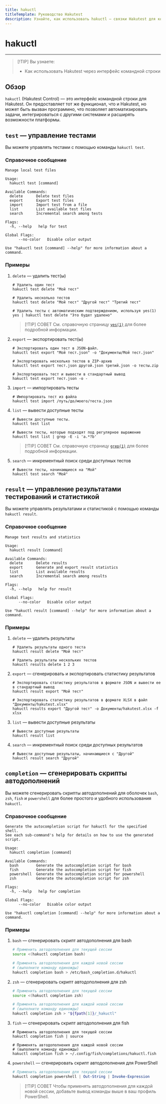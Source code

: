 ```yaml
---
title: hakuctl
titleTemplate: Руководство Hakutest
description: Узнайте, как использовать hakuctl — связки Hakutest для командной строки
---
```


# hakuctl

---

> [!TIP] Вы узнаете:
>
> -   Как использовать Hakutest через интерфейс командной строки

## Обзор

`hakuctl` (Hakutest Control) &mdash; это интерфейс командной строки для
Hakutest. Он предоставляет тот же функционал, что и Hakutest, но может быть
вызван программно, что позволяет автоматизировать задачи, интегрироваться с
другими системами и расширять возможности платформы.

## `test` &mdash; управление тестами

Вы можете управлять тестами с помощью команды `hakuctl test`.

### Справочное сообщение

```
Manage local test files

Usage:
  hakuctl test [command]

Available Commands:
  delete      Delete test files
  export      Export test files
  import      Import test from a file
  list        List available test files
  search      Incremental search among tests

Flags:
  -h, --help   help for test

Global Flags:
      --no-color   Disable color output

Use "hakuctl test [command] --help" for more information about a command.
```

### Примеры

1. `delete` &mdash; удалить тест(ы)

    ```shell
    # Удалить один тест
    hakuctl test delete "Мой тест"

    # Удалить несколько тестов
    hakuctl test delete "Мой тест" "Другой тест" "Третий тест"

    # Удалить тесты с автоматическим подтверждением, используя yes(1)
    yes | hakuctl test delete "Это будет удалено"
    ```

    > [!TIP] СОВЕТ
    > См. справочную страницу [`yes(1)`](https://man.archlinux.org/man/yes.1)
    > для более подробной информации.

2. `export` &mdash; экспортировать тест(ы)

    ```shell
    # Экспортировать один тест в JSON-файл.
    hakuctl test export "Мой тест.json" -o "Документы/Мой тест.json"

    # Экспортировать несколько тестов в ZIP-архив
    hakuctl test export тест.json другой.json третий.json -o тесты.zip

    # Экспортировать тест и вывести в стандартный вывод
    hakuctl test export тест.json -o -
    ```

3. `import` &mdash; импортировать тесты

    ```shell
    # Импортировать тест из файла
    hakuctl test import /путь/до/моего/теста.json
    ```

4. `list` &mdash; вывести доступные тесты

    ```shell
    # Вывести доступные тесты.
    hakuctl test list

    # Вывести тесты, которые подходят под регулярное выражение
    hakuctl test list | grep -E -i 'a.*?b'
    ```

    > [!TIP] СОВЕТ
    > См. справочную страницу [`grep(1)`](https://man.archlinux.org/man/grep.1)
    > для более подробной информации.

5. `search` &mdash; инкрементный поиск среди доступных тестов

    ```shell
    # Вывести тесты, начинающиеся на "Мой"
    hakuctl test search "Мой"
    ```

## `result` &mdash; управление результатами тестирований и статистикой

Вы можете управлять результатами и статистикой с помощью команды `hakuctl result`.

### Справочное сообщение

```
Manage test results and statistics

Usage:
  hakuctl result [command]

Available Commands:
  delete      Delete results
  export      Generate and export result statistics
  list        List available results
  search      Incremental search among results

Flags:
  -h, --help   help for result

Global Flags:
      --no-color   Disable color output

Use "hakuctl result [command] --help" for more information about a command.
```

### Примеры

1. `delete` &mdash; удалить результаты

    ```shell
    # Удалить результаты одного теста
    hakuctl result delete "Мой тест"

    # Удалить результаты нескольких тестов
    hakuctl results delete 1 2 3
    ```

2. `export` &mdash; сгенерировать и экспортировать статистику результатов

    ```shell
    # Экспортировать статистику результатов в формате JSON и вывести ее в стандартный вывод
    hakuctl result export "Мой тест"

    # Экспортировать статистику результатов в формате XLSX в файл "Документы/hakutest.xlsx"
    hakuctl results export "Другой тест" -o Документы/hakutest.xlsx -f xlsx
    ```

3. `list` &mdash; вывести доступные результаты

    ```shell
    # Вывести доступные результаты
    hakuctl result list
    ```

4. `search` &mdash; инкрементный поиск среди доступных результатов

    ```shell
    # Вывести доступные результаты, начинающиеся с "Другой"
    hakuctl result search "Другой"
    ```

## `completion` &mdash; сгенерировать скрипты автодополнений

Вы можете сгенерировать скрипты автодополнений для оболочек `bash`, `zsh`,
`fish` и `powershell` для более простого и удобного использования `hakuctl`.

### Справочное сообщение

```
Generate the autocompletion script for hakuctl for the specified shell.
See each sub-command's help for details on how to use the generated script.

Usage:
  hakuctl completion [command]

Available Commands:
  bash        Generate the autocompletion script for bash
  fish        Generate the autocompletion script for fish
  powershell  Generate the autocompletion script for powershell
  zsh         Generate the autocompletion script for zsh

Flags:
  -h, --help   help for completion

Global Flags:
      --no-color   Disable color output

Use "hakuctl completion [command] --help" for more information about a command.
```

### Примеры

1. `bash` &mdash; сгенерировать скрипт автодополнения для bash

    ```bash
    # Применить автодополнения для текущей сессии
    source <(hakuctl completion bash)

    # Применять автодополнения для каждой новой сессии
    # (выполните команду единожды)
    hakuctl completion bash > /etc/bash_completion.d/hakuctl
    ```

2. `zsh` &mdash; сгенерировать скрипт автодополнения для zsh

    ```zsh
    # Применить автодополнения для текущей сессии
    source <(hakuctl completion zsh)

    # Применять автодополнения для каждой новой сессии
    # (выполните команду единожды)
    hakuctl completion zsh > "${fpath[1]}/_hakuctl"
    ```

3. `fish` &mdash; сгенерировать скрипт автодополнения для fish

    ```fish
    # Применить автодополнения для текущей сессии
    hakuctl completion fish | source

    # Применять автодополнения для каждой новой сессии
    # (выполните команду единожды)
    hakuctl completion fish > ~/.config/fish/completions/hakuctl.fish
    ```

4. `powershell` &mdash; сгенерировать скрипт автодополнения для PowerShell

    ```powershell
    # Применить автодополнения для текущей сессии
    hakuctl completion powershell | Out-String | Invoke-Expression
    ```

    > [!TIP] СОВЕТ
    > Чтобы применять автодополнения для каждой новой сессии, добавьте вывод
    > команды выше в ваш профиль PowerShell.
